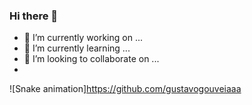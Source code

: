 ### Hi there 👋


- 🔭 I’m currently working on ...
- 🌱 I’m currently learning ...
- 👯 I’m looking to collaborate on ...
- 
![Snake animation]https://github.com/gustavogouveiaaa
